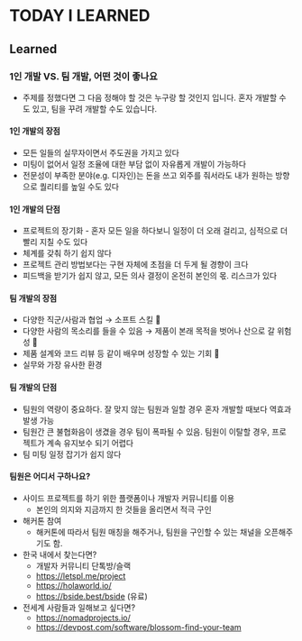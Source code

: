 # TODAY I LEARNED

## Learned

### 1인 개발 VS. 팀 개발, 어떤 것이 좋나요

- 주제를 정했다면 그 다음 정해야 할 것은 누구랑 할 것인지 입니다. 혼자 개발할 수도 있고, 팀을 꾸려 개발할 수도 있습니다.

#### 1인 개발의 장점

- 모든 일들의 실무자이면서 주도권을 가지고 있다
- 미팅이 없어서 일정 조율에 대한 부담 없이 자유롭게 개발이 가능하다
- 전문성이 부족한 분야(e.g. 디자인)는 돈을 쓰고 외주를 줘서라도 내가 원하는 방향으로 퀄리티를 높일 수도 있다

#### 1인 개발의 단점

- 프로젝트의 장기화 - 혼자 모든 일을 하다보니 일정이 더 오래 걸리고, 심적으로 더 빨리 지칠 수도 있다
- 체계를 갖춰 하기 쉽지 않다
- 프로젝트 관리 방법보다는 구현 자체에 초점을 더 두게 될 경향이 크다
- 피드백을 받기가 쉽지 않고, 모든 의사 결정이 온전히 본인의 몫. 리스크가 있다

#### 팀 개발의 장점

- 다양한 직군/사람과 협업 → 소프트 스킬 🔺
- 다양한 사람의 목소리를 들을 수 있음 → 제품이 본래 목적을 벗어나 산으로 갈 위험성 🔻
- 제품 설계와 코드 리뷰 등 같이 배우며 성장할 수 있는 기회 🔺
- 실무와 가장 유사한 환경

#### 팀 개발의 단점

- 팀원의 역량이 중요하다. 잘 맞지 않는 팀원과 일할 경우 혼자 개발할 때보다 역효과 발생 가능
- 팀원간 큰 불협화음이 생겼을 경우 팀이 폭파될 수 있음. 팀원이 이탈할 경우, 프로젝트가 계속 유지보수 되기 어렵다
- 팀 미팅 일정 잡기가 쉽지 않다

#### 팀원은 어디서 구하나요?

- 사이드 프로젝트를 하기 위한 플랫폼이나 개발자 커뮤니티를 이용
    - 본인의 의지와 지금까지 한 것들을 올리면서 적극 구인
- 해커톤 참여
    - 해커톤에 따라서 팀원 매칭을 해주거나, 팀원을 구인할 수 있는 채널을 오픈해주기도 함.
- 한국 내에서 찾는다면?
    - 개발자 커뮤니티 단톡방/슬랙
    - https://letspl.me/project
    - https://holaworld.io/
    - https://bside.best/bside (유료)
- 전세계 사람들과 일해보고 싶다면?
    - https://nomadprojects.io/
    - https://devpost.com/software/blossom-find-your-team

